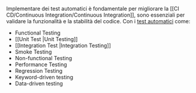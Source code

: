 Implementare dei test automatici è fondamentale per migliorare la [[CI CD/Continuous Integration/Continuous Integration]], sono essenziali per validare la funzionalità e la stabilità del codice.
Con i [test automatici](https://prolifics.com/us/resource-center/specialty-guides/test-automation-guide/types-of-automated-testing#unit-testing) come:
- Functional Testing
- [[Unit Test |Unit Testing]]
- [[Integration Test |Integration Testing]]
- Smoke Testing
- Non-functional Testing
- Performance Testing
- Regression Testing
- Keyword-driven testing
- Data-driven testing
